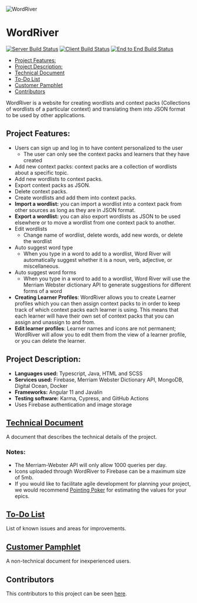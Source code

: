 ![WordRiver](/logo-top.png)
# WordRiver <!-- omit in toc -->

[![Server Build Status](../../actions/workflows/server.yml/badge.svg)](../../actions/workflows/server.yml)
[![Client Build Status](../../actions/workflows/client.yaml/badge.svg)](../../actions/workflows/client.yaml)
[![End to End Build Status](../../actions/workflows/e2e.yaml/badge.svg)](../../actions/workflows/e2e.yaml)

- [Project Features:](#project-features)
- [Project Description:](#project-description)
- [Technical Document](#technical-document)
- [To-Do List](#to-do-list)
- [Customer Pamphlet](#customer-pamphlet)
- [Contributors](#contributors)

WordRiver is a website for creating wordlists and context packs (Collections of wordlists of a particular context) and translating them into JSON format to be used by other applications.
## Project Features:
* Users can sign up and log in to have content personalized to the user
  * The user can only see the context packs and learners that they have created
* Add new context packs: context packs are a collection of wordlists about a specific topic.
* Add new wordlists to context packs.
* Export context packs as JSON.
* Delete context packs.
* Create wordlists and add them into context packs.
* **Import a wordlist:** you can import a wordlist into a context pack from other sources as long as they are in JSON format.
* **Export a wordlist:** you can also export wordlists as JSON to be used elsewhere or to move a wordlist from one context pack to another.
* Edit wordlists
  * Change name of wordlist, delete words, add new words, or delete the wordlist
* Auto suggest word type
  * When you type in a word to add to a wordlist, Word River will automatically suggest whether it is a noun, verb, adjective, or miscellaneous.
* Auto suggest word forms
  * When you type in a word to add to a wordlist, Word River will use the Merriam Webster dictionary API to generate suggestions for different forms of a word
* **Creating Learner Profiles**: WordRiver allows you to create Learner profiles which you can then assign context packs to in order to keep track of which context packs each learner is using. This means that each learner will have their own set of context packs that you can assign and unassign to and from.
* **Edit learner profiles**: Learner names and icons are not permanent; WordRiver will allow you to edit them from the view of a learner profile, or you can delete the learner.

## Project Description:
* **Languages used:** Typescript, Java, HTML and SCSS
* **Services used:** Firebase, Merriam Webster Dictionary API, MongoDB, Digital Ocean, Docker
* **Frameworks:** Angular 11 and Javalin
* **Testing software:** Karma, Cypress, and GitHub Actions
* Uses Firebase authentication and image storage 


## [Technical Document](DEPLOYMENT.md)

A document that describes the technical details of the project.
### Notes:
* The Merriam-Webster API will only allow 1000 queries per day.
* Icons uploaded through WordRiver to Firebase can be a maximum size of 5mb.
* If you would like to facilitate agile development for planning your project, we would recommend [Pointing Poker](https://www.pointingpoker.com) for estimating the values for your epics.

## [To-Do List](TO-DO-LIST.md)

List of known issues and areas for improvements.

## [Customer Pamphlet](brochure.pdf)

A non-technical document for inexperienced users.

## Contributors

This contributors to this project can be seen [here](../../graphs/contributors).
